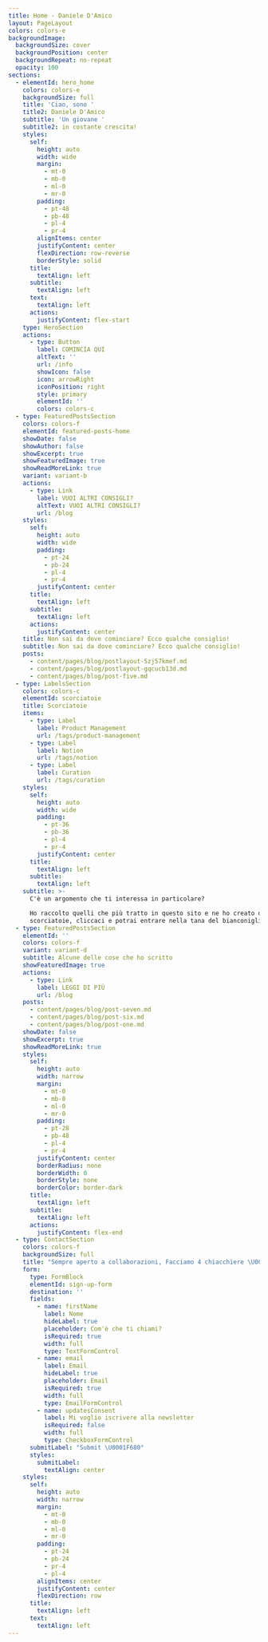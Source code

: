 ```yaml
---
title: Home - Daniele D'Amico
layout: PageLayout
colors: colors-e
backgroundImage:
  backgroundSize: cover
  backgroundPosition: center
  backgroundRepeat: no-repeat
  opacity: 100
sections:
  - elementId: hero_home
    colors: colors-e
    backgroundSize: full
    title: 'Ciao, sono '
    title2: Daniele D'Amico
    subtitle: 'Un giovane '
    subtitle2: in costante crescita!
    styles:
      self:
        height: auto
        width: wide
        margin:
          - mt-0
          - mb-0
          - ml-0
          - mr-0
        padding:
          - pt-48
          - pb-48
          - pl-4
          - pr-4
        alignItems: center
        justifyContent: center
        flexDirection: row-reverse
        borderStyle: solid
      title:
        textAlign: left
      subtitle:
        textAlign: left
      text:
        textAlign: left
      actions:
        justifyContent: flex-start
    type: HeroSection
    actions:
      - type: Button
        label: COMINCIA QUI
        altText: ''
        url: /info
        showIcon: false
        icon: arrowRight
        iconPosition: right
        style: primary
        elementId: ''
        colors: colors-c
  - type: FeaturedPostsSection
    colors: colors-f
    elementId: featured-posts-home
    showDate: false
    showAuthor: false
    showExcerpt: true
    showFeaturedImage: true
    showReadMoreLink: true
    variant: variant-b
    actions:
      - type: Link
        label: VUOI ALTRI CONSIGLI?
        altText: VUOI ALTRI CONSIGLI?
        url: /blog
    styles:
      self:
        height: auto
        width: wide
        padding:
          - pt-24
          - pb-24
          - pl-4
          - pr-4
        justifyContent: center
      title:
        textAlign: left
      subtitle:
        textAlign: left
      actions:
        justifyContent: center
    title: Non sai da dove cominciare? Ecco qualche consiglio!
    subtitle: Non sai da dove cominciare? Ecco qualche consiglio!
    posts:
      - content/pages/blog/postlayout-5zj57kmef.md
      - content/pages/blog/postlayout-gqcucb13d.md
      - content/pages/blog/post-five.md
  - type: LabelsSection
    colors: colors-c
    elementId: scorciatoie
    title: Scorciatoie
    items:
      - type: Label
        label: Product Management
        url: /tags/product-management
      - type: Label
        label: Notion
        url: /tags/notion
      - type: Label
        label: Curation
        url: /tags/curation
    styles:
      self:
        height: auto
        width: wide
        padding:
          - pt-36
          - pb-36
          - pl-4
          - pr-4
        justifyContent: center
      title:
        textAlign: left
      subtitle:
        textAlign: left
    subtitle: >-
      C'è un argomento che ti interessa in particolare? 

      Ho raccolto quelli che più tratto in questo sito e ne ho creato delle
      scorciatoie, cliccaci e potrai entrare nella tana del bianconiglio!
  - type: FeaturedPostsSection
    elementId: ''
    colors: colors-f
    variant: variant-d
    subtitle: Alcune delle cose che ho scritto
    showFeaturedImage: true
    actions:
      - type: Link
        label: LEGGI DI PIÙ
        url: /blog
    posts:
      - content/pages/blog/post-seven.md
      - content/pages/blog/post-six.md
      - content/pages/blog/post-one.md
    showDate: false
    showExcerpt: true
    showReadMoreLink: true
    styles:
      self:
        height: auto
        width: narrow
        margin:
          - mt-0
          - mb-0
          - ml-0
          - mr-0
        padding:
          - pt-28
          - pb-48
          - pl-4
          - pr-4
        justifyContent: center
        borderRadius: none
        borderWidth: 0
        borderStyle: none
        borderColor: border-dark
      title:
        textAlign: left
      subtitle:
        textAlign: left
      actions:
        justifyContent: flex-end
  - type: ContactSection
    colors: colors-f
    backgroundSize: full
    title: "Sempre aperto a collaborazioni, Facciamo 4 chiacchiere \U0001F4AC!"
    form:
      type: FormBlock
      elementId: sign-up-form
      destination: ''
      fields:
        - name: firstName
          label: Nome
          hideLabel: true
          placeholder: Com'è che ti chiami?
          isRequired: true
          width: full
          type: TextFormControl
        - name: email
          label: Email
          hideLabel: true
          placeholder: Email
          isRequired: true
          width: full
          type: EmailFormControl
        - name: updatesConsent
          label: Mi voglio iscrivere alla newsletter
          isRequired: false
          width: full
          type: CheckboxFormControl
      submitLabel: "Submit \U0001F680"
      styles:
        submitLabel:
          textAlign: center
    styles:
      self:
        height: auto
        width: narrow
        margin:
          - mt-0
          - mb-0
          - ml-0
          - mr-0
        padding:
          - pt-24
          - pb-24
          - pr-4
          - pl-4
        alignItems: center
        justifyContent: center
        flexDirection: row
      title:
        textAlign: left
      text:
        textAlign: left
---
```

